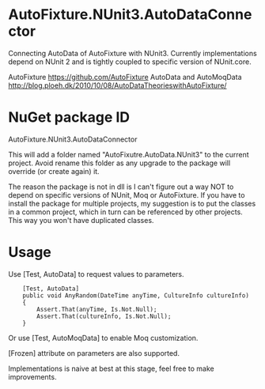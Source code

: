 # AutoFixture.NUnit3.AutoDataConnector
Connecting AutoData of AutoFixture with NUnit3. Currently implementations depend on NUnit 2 and is tightly coupled to specific version of NUnit.core.

AutoFixture https://github.com/AutoFixture
AutoData and AutoMoqData http://blog.ploeh.dk/2010/10/08/AutoDataTheorieswithAutoFixture/

# NuGet package ID
AutoFixture.NUnit3.AutoDataConnector

This will add a folder named "AutoFixutre.AutoData.NUnit3" to the current project. Avoid rename this folder as any upgrade to the package will override (or create again) it.

The reason the package is not in dll is I can't figure out a way NOT to depend on specific versions of NUnit, Moq or AutoFixture. If you have to install the package for multiple projects, my suggestion is to put the classes in a common project, which in turn can be referenced by other projects. This way you won't have duplicated classes.

# Usage
Use [Test, AutoData] to request values to parameters.

        [Test, AutoData]
        public void AnyRandom(DateTime anyTime, CultureInfo cultureInfo)
        {
            Assert.That(anyTime, Is.Not.Null);
            Assert.That(cultureInfo, Is.Not.Null);
        }

Or use [Test, AutoMoqData] to enable Moq customization.

[Frozen] attribute on parameters are also supported.

Implementations is naive at best at this stage, feel free to make improvements.

